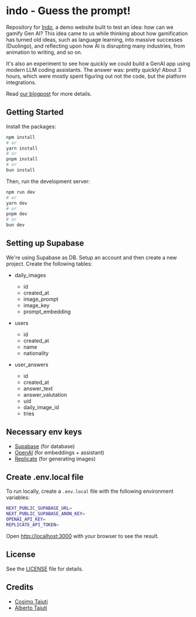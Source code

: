 # indo - Guess the prompt!

Repository for [Indo](https://indo-chi.vercel.app/), a demo website built to test an idea: how can we gamify Gen AI?
This idea came to us while thinking about how gamification has turned old ideas, such as
language learning, into massive successes (Duolingo), and reflecting upon how AI is
disrupting many industries, from animation to writing, and so on.

It's also an experiment to see how quickly we could build a GenAI app
using modern LLM coding assistants.
The answer was: pretty quickly! About 3 hours, which were mostly spent figuring out
not the code, but the platform integrations.

Read [our blogpost](https://clear-dietician-b7d.notion.site/Gamifying-AI-image-generation-in-a-couple-of-hours-2d902c1e9cc54d5b89fa6cb0981079e6?pvs=4) for more details.

## Getting Started

Install the packages:

```bash
npm install
# or
yarn install
# or
pnpm install
# or
bun install
```

Then, run the development server:

```bash
npm run dev
# or
yarn dev
# or
pnpm dev
# or
bun dev
```

## Setting up Supabase

We're using Supabase as DB. Setup an account and then create a new project.
Create the following tables:

- daily_images
  - id
  - created_at
  - image_prompt
  - image_key
  - prompt_embedding

- users
  - id
  - created_at
  - name
  - nationality

- user_answers
  - id
  - created_at
  - answer_text
  - answer_valutation
  - uid
  - daily_image_id
  - tries

## Necessary env keys

- [Supabase](https://supabase.com/) (for database)
- [OpenAI](https://platform.openai.com/signup) (for embeddings + assistant)
- [Replicate](https://replicate.com/black-forest-labs/flux-dev) (for generating images)

## Create .env.local file

To run locally, create a `.env.local` file with the following environment variables:

```bash
NEXT_PUBLIC_SUPABASE_URL=
NEXT_PUBLIC_SUPABASE_ANON_KEY=
OPENAI_API_KEY=
REPLICATE_API_TOKEN=
```

Open [http://localhost:3000](http://localhost:3000) with your browser to see the result.

## License

See the [LICENSE](LICENSE) file for details.

## Credits

- [Cosimo Taiuti](https://github.com/cosimtaiuz)
- [Alberto Taiuti](https://github.com/snowzurfer)
